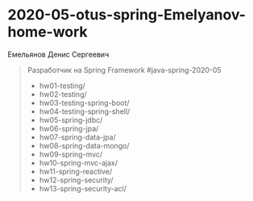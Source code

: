# 2020-05-otus-spring-Emelyanov-home-work

Емельянов Денис Сергеевич
>Разработчик на Spring Framework
> #java-spring-2020-05
>
>* hw01-testing/
>* hw02-testing/
>* hw03-testing-spring-boot/
>* hw04-testing-spring-shell/
>* hw05-spring-jdbc/
>* hw06-spring-jpa/
>* hw07-spring-data-jpa/
>* hw08-spring-data-mongo/
>* hw09-spring-mvc/
>* hw10-spring-mvc-ajax/
>* hw11-spring-reactive/
>* hw12-spring-security/
>* hw13-spring-security-acl/

